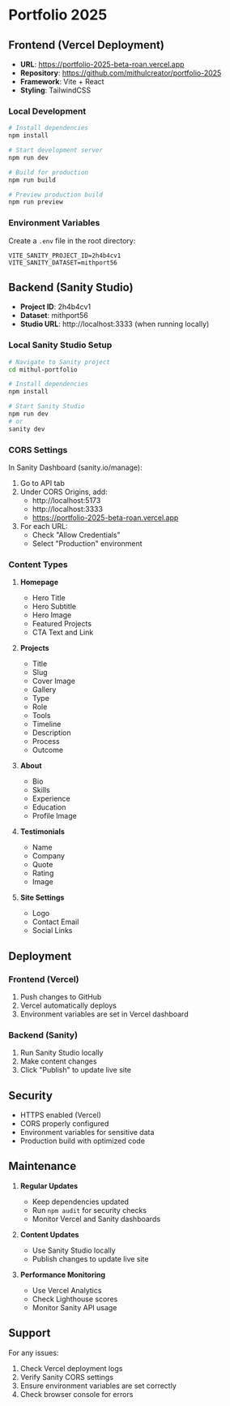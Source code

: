# Portfolio 2025

## Frontend (Vercel Deployment)
- **URL**: https://portfolio-2025-beta-roan.vercel.app
- **Repository**: https://github.com/mithulcreator/portfolio-2025
- **Framework**: Vite + React
- **Styling**: TailwindCSS

### Local Development
```bash
# Install dependencies
npm install

# Start development server
npm run dev

# Build for production
npm run build

# Preview production build
npm run preview
```

### Environment Variables
Create a `.env` file in the root directory:
```env
VITE_SANITY_PROJECT_ID=2h4b4cv1
VITE_SANITY_DATASET=mithport56
```

## Backend (Sanity Studio)
- **Project ID**: 2h4b4cv1
- **Dataset**: mithport56
- **Studio URL**: http://localhost:3333 (when running locally)

### Local Sanity Studio Setup
```bash
# Navigate to Sanity project
cd mithul-portfolio

# Install dependencies
npm install

# Start Sanity Studio
npm run dev
# or
sanity dev
```

### CORS Settings
In Sanity Dashboard (sanity.io/manage):
1. Go to API tab
2. Under CORS Origins, add:
   - http://localhost:5173
   - http://localhost:3333
   - https://portfolio-2025-beta-roan.vercel.app
3. For each URL:
   - Check "Allow Credentials"
   - Select "Production" environment

### Content Types
1. **Homepage**
   - Hero Title
   - Hero Subtitle
   - Hero Image
   - Featured Projects
   - CTA Text and Link

2. **Projects**
   - Title
   - Slug
   - Cover Image
   - Gallery
   - Type
   - Role
   - Tools
   - Timeline
   - Description
   - Process
   - Outcome

3. **About**
   - Bio
   - Skills
   - Experience
   - Education
   - Profile Image

4. **Testimonials**
   - Name
   - Company
   - Quote
   - Rating
   - Image

5. **Site Settings**
   - Logo
   - Contact Email
   - Social Links

## Deployment
### Frontend (Vercel)
1. Push changes to GitHub
2. Vercel automatically deploys
3. Environment variables are set in Vercel dashboard

### Backend (Sanity)
1. Run Sanity Studio locally
2. Make content changes
3. Click "Publish" to update live site

## Security
- HTTPS enabled (Vercel)
- CORS properly configured
- Environment variables for sensitive data
- Production build with optimized code

## Maintenance
1. **Regular Updates**
   - Keep dependencies updated
   - Run `npm audit` for security checks
   - Monitor Vercel and Sanity dashboards

2. **Content Updates**
   - Use Sanity Studio locally
   - Publish changes to update live site

3. **Performance Monitoring**
   - Use Vercel Analytics
   - Check Lighthouse scores
   - Monitor Sanity API usage

## Support
For any issues:
1. Check Vercel deployment logs
2. Verify Sanity CORS settings
3. Ensure environment variables are set correctly
4. Check browser console for errors
